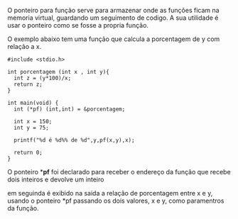 O ponteiro para função serve para armazenar onde as funções ficam na memoria virtual, guardando um seguimento de codigo.
A sua utilidade é usar o ponteiro como se fosse a propria função.

O exemplo abaixo tem uma função que calcula a porcentagem de y com relação a x.


```
#include <stdio.h>

int porcentagem (int x , int y){
  int z = (y*100)/x;
  return z;
}

int main(void) {
  int (*pf) (int,int) = &porcentagem;

  int x = 150;
  int y = 75;

  printf("%d é %d%% de %d",y,pf(x,y),x);
  
  return 0;
}

```


O ponteiro ***pf** foi declarado para receber o endereço da função que recebe dois inteiros e devolve um inteiro

em seguinda é exibido na saida a relação de porcentagem entre x e y, usando o ponteiro *pf passando os dois valores, x e y, como paramentros da função.
